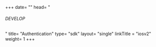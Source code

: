+++
date= ""
head= "<h6>DEVELOP</h6>"
title= "Authentication"
type= "sdk"
layout= "single"
linkTitle = "iosv2"
weight= 1
+++